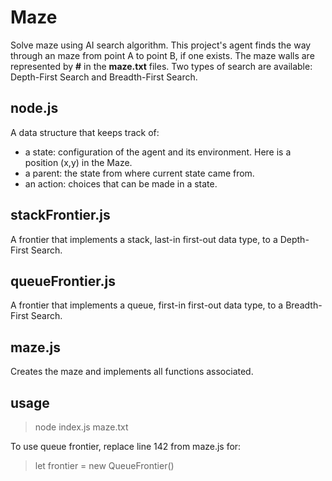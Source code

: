 # Maze
 Solve maze using AI search algorithm. This project's agent finds the way through an maze from point A to point B, if one exists. The maze walls are represented by __#__ in the __maze.txt__ files. Two types of search are available: Depth-First Search and Breadth-First Search.

 ## node.js
A data structure that keeps track of:
- a state: configuration of the agent and its environment. Here is a position (x,y) in the Maze.
- a parent: the state from where current state came from.
- an action: choices that can be made in a state.

## stackFrontier.js
A frontier that implements a stack, last-in first-out data type, to a Depth-First Search.

## queueFrontier.js
A frontier that implements a queue, first-in first-out data type, to a Breadth-First Search.

## maze.js
Creates the maze and implements all functions associated.

## usage
> node index.js maze.txt

To use queue frontier, replace line 142 from maze.js for:

> let frontier = new QueueFrontier()


